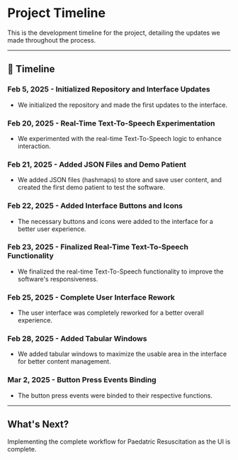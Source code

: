 # Project Timeline

This is the development timeline for the project, detailing the updates we made throughout the process.

---
## 📅 Timeline

### **Feb 5, 2025** - Initialized Repository and Interface Updates
- We initialized the repository and made the first updates to the interface.

### **Feb 20, 2025** - Real-Time Text-To-Speech Experimentation
- We experimented with the real-time Text-To-Speech logic to enhance interaction.

### **Feb 21, 2025** - Added JSON Files and Demo Patient
- We added JSON files (hashmaps) to store and save user content, and created the first demo patient to test the software.

### **Feb 22, 2025** - Added Interface Buttons and Icons
- The necessary buttons and icons were added to the interface for a better user experience.

### **Feb 23, 2025** - Finalized Real-Time Text-To-Speech Functionality
- We finalized the real-time Text-To-Speech functionality to improve the software's responsiveness.

### **Feb 25, 2025** - Complete User Interface Rework
- The user interface was completely reworked for a better overall experience.

### **Feb 28, 2025** - Added Tabular Windows
- We added tabular windows to maximize the usable area in the interface for better content management.

### **Mar 2, 2025** - Button Press Events Binding
- The button press events were binded to their respective functions.

---

## What's Next?

Implementing the complete workflow for Paedatric Resuscitation as the UI is complete.
